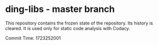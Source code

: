 # ding-libs - master branch

This repository contains the frozen state of the repository.
Its history is cleared. It is used only for static code
analysis with Codacy.

Commit Time: 1723252001